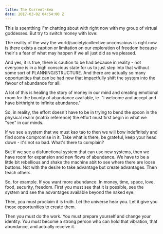 ```yaml
---
title: The Current-Sea
date: 2017-03-02 04:54:00 Z
---
```


This is soemthing I"m chatting about with right now with my group of virtual goddesses. But try to switch money with love:

The reality of the way the world/society/collective unconscious is right now is there exists a caption or limitation on our exploration of freedom because their's a fear of what may happen if we all just did as we pleased. 

And yes, it is true, there is caution to be had because in reality - not everyone is in a high conscious state for us to just step into that without some sort of PLANNING/STRUCTURE. And there are actually so many opportunities that can be had now that impactfully shift the system into the favour of abundance for all. 

A lot of this is healing the story of money in our mind and creating emotional room for the bounty of abundance available, ie. "I welcome and accept and have birthright to infinite abundance."

So, in reality, the effort doesn't have to be in trying to bend the spoon in the physical realm (matrix reference) the effort must first begin in what we "see" in our minds. 

If we see a system that we must kao tao to then we will bow indefinitely and find some compromise in it. Take what is there, be grateful, keep your head down - it's not so bad. What's there to complain?

But if we see a disfunctional system that can use new systems, then we have room for expansion and new flows of abundance. We have to be a little bit rebellious and shake the machine abit to see where there are loose buttons. Not with the desire to take advantage but create advantages. Then teach others.

So, for example. If you want more abundance. In money, time, space, love, food, security, freedom. First you must see that it is possible, see the system and see the advantages available beyond the naked eye. 

Then, you must proclaim it is truth. Let the universe hear you. Let it give you those opportunities to create them.

Then you must do the work. You must prepare yourself and change your identity. You must become a strong person who can hold that vibration, that abundance, and actually receive it.
